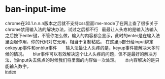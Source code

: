 # ban-input-ime   
chrome在30.1.n.n.n版本之后就不支持css里面ime-mode了在网上查了很多关于chrome禁用输入法的解决办法，试过之后都不行  
最最让人头疼的是输入法输入之后按下enter键，不管你怎么做，输入的内容都会显示，此时的enter是在输入法里面起作用，你的代码对它无用，相当于复制粘贴。
在这里js部分给input绑定onkeyup事件和onblur事件      
输入法最让人头疼的是，keyup事件能解决大多时候的情况。    
blur事件可以有效解决这个让人头疼的问题，但不是最好的解决方法，当input失去焦点的时候我们将里面的内容做一次处理。    
本内容解决的是只能输入数字。    
[index]( https://wolancy.github.io/ban-input-ime/index.html)    
